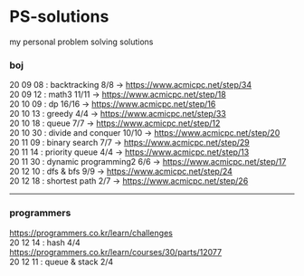 # PS-solutions
my personal problem solving solutions

### boj
20 09 08 : backtracking 8/8 -> https://www.acmicpc.net/step/34  
20 09 12 : math3 11/11 -> https://www.acmicpc.net/step/18  
20 10 09 : dp 16/16 -> https://www.acmicpc.net/step/16   
20 10 13 : greedy 4/4 -> https://www.acmicpc.net/step/33   
20 10 18 : queue 7/7 -> https://www.acmicpc.net/step/12   
20 10 30 : divide and conquer 10/10 -> https://www.acmicpc.net/step/20   
20 11 09 : binary search 7/7 -> https://www.acmicpc.net/step/29   
20 11 14 : priority queue 4/4 -> https://www.acmicpc.net/step/13   
20 11 30 : dynamic programming2 6/6 -> https://www.acmicpc.net/step/17   
20 12 10 : dfs & bfs 9/9 -> https://www.acmicpc.net/step/24   
20 12 18 : shortest path 2/7 -> https://www.acmicpc.net/step/26   

- - -
### programmers
https://programmers.co.kr/learn/challenges  
20 12 14 : hash 4/4 https://programmers.co.kr/learn/courses/30/parts/12077   
20 12 11 : queue & stack 2/4   
